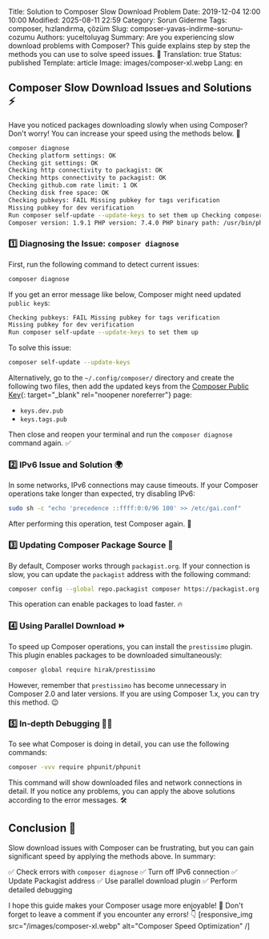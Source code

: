 Title: Solution to Composer Slow Download Problem
Date: 2019-12-04 12:00 10:00
Modified: 2025-08-11 22:59
Category: Sorun Giderme
Tags: composer, hızlandırma, çözüm
Slug: composer-yavas-indirme-sorunu-cozumu
Authors: yuceltoluyag
Summary: Are you experiencing slow download problems with Composer? This guide explains step by step the methods you can use to solve speed issues. 🚀
Translation: true
Status: published
Template: article
Image: images/composer-xl.webp
Lang: en


## Composer Slow Download Issues and Solutions ⚡

Have you noticed packages downloading slowly when using Composer? Don't worry! You can increase your speed using the methods below. 💨

```bash
composer diagnose
Checking platform settings: OK
Checking git settings: OK
Checking http connectivity to packagist: OK
Checking https connectivity to packagist: OK
Checking github.com rate limit: 1 OK
Checking disk free space: OK
Checking pubkeys: FAIL Missing pubkey for tags verification
Missing pubkey for dev verification
Run composer self-update --update-keys to set them up Checking composer version: OK
Composer version: 1.9.1 PHP version: 7.4.0 PHP binary path: /usr/bin/php
```


### 1️⃣ Diagnosing the Issue: `composer diagnose`

First, run the following command to detect current issues:

```bash
composer diagnose
```

If you get an error message like below, Composer might need updated `public key`s:

```bash
Checking pubkeys: FAIL Missing pubkey for tags verification
Missing pubkey for dev verification
Run composer self-update --update-keys to set them up
```

To solve this issue:

```bash
composer self-update --update-keys
```

Alternatively, go to the `~/.config/composer/` directory and create the following two files, then add the updated keys from the [Composer Public Key](https://composer.github.io/pubkeys.html){: target="_blank" rel="noopener noreferrer"} page:

- `keys.dev.pub`
- `keys.tags.pub`

Then close and reopen your terminal and run the `composer diagnose` command again. ✅



### 2️⃣ IPv6 Issue and Solution 🌍

In some networks, IPv6 connections may cause timeouts. If your Composer operations take longer than expected, try disabling IPv6:

```bash
sudo sh -c "echo 'precedence ::ffff:0:0/96 100' >> /etc/gai.conf"
```

After performing this operation, test Composer again. 🚀



### 3️⃣ Updating Composer Package Source 🔄

By default, Composer works through `packagist.org`. If your connection is slow, you can update the `packagist` address with the following command:

```bash
composer config --global repo.packagist composer https://packagist.org
```

This operation can enable packages to load faster. 🔥



### 4️⃣ Using Parallel Download ⏩

To speed up Composer operations, you can install the `prestissimo` plugin. This plugin enables packages to be downloaded simultaneously:

```bash
composer global require hirak/prestissimo
```

However, remember that `prestissimo` has become unnecessary in Composer 2.0 and later versions. If you are using Composer 1.x, you can try this method. 😉



### 5️⃣ In-depth Debugging 🕵️‍♂️

To see what Composer is doing in detail, you can use the following commands:

```bash
composer -vvv require phpunit/phpunit
```

This command will show downloaded files and network connections in detail. If you notice any problems, you can apply the above solutions according to the error messages. 🛠️



## Conclusion 🎯

Slow download issues with Composer can be frustrating, but you can gain significant speed by applying the methods above. In summary:

✅ Check errors with `composer diagnose`
✅ Turn off IPv6 connection
✅ Update Packagist address
✅ Use parallel download plugin
✅ Perform detailed debugging

I hope this guide makes your Composer usage more enjoyable! 🎉
Don't forget to leave a comment if you encounter any errors! 👇
[responsive_img src="/images/composer-xl.webp" alt="Composer Speed Optimization" /]